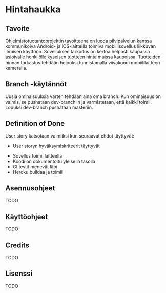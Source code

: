 # Hintahaukka

## Tavoite

Ohjelmistotuotantoprojektin tavoitteena on luoda pilvipalvelun kanssa kommunikoiva Android- ja iOS-laitteilla toimiva
mobiilisovellus liikkuvan ihmisen käyttöön. Sovelluksen tarkoitus on kertoa helposti kaupassa asioivalle henkilölle kyseisen
tuotteen hinta muissa kaupoissa. Tuotteiden hinnan tarkastus tehdään helpoksi tunnistamalla viivakoodi mobiililaitteen
kameralla.

## Branch -käytännöt

Uusia ominaisuuksia varten tehdään aina oma branch. Kun ominaisuus on valmis, se pushataan dev-branchiin ja varmistetaan, että kaikki toimii. Lopuksi dev-branch pushataan masteriin.

## Definition of Done

User story katsotaan valmiiksi kun seuraavat ehdot täyttyvät:

* User storyn hyväksymiskriteerit täyttyvät
<!--
* All tests pass successfully
* The line coverage of tests is decent  
-->
* Sovellus toimii laitteella
* Koodi on dokumentoitu yleisellä tasolla
* CI testit menevät läpi
* Heroku buildaa ja toimii

## Asennusohjeet

TODO

## Käyttöohjeet

TODO

## Credits

TODO

## Lisenssi

TODO
